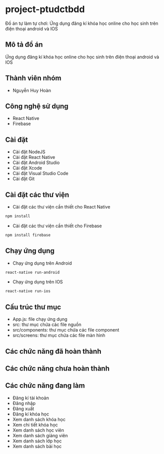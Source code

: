 # project-ptudctbdd
Đồ án tự làm tự chơi: Ứng dụng đăng kí khóa học online cho học sinh trên điện thoại android và IOS

## Mô tả đồ án

Ứng dụng đăng kí khóa học online cho học sinh trên điện thoại android và IOS

## Thành viên nhóm

- Nguyễn Huy Hoàn 

## Công nghệ sử dụng

- React Native
- Firebase

## Cài đặt

- Cài đặt NodeJS
- Cài đặt React Native
- Cài đặt Android Studio
- Cài đặt Xcode
- Cài đặt Visual Studio Code
- Cài đặt Git

## Cài đặt các thư viện

- Cài đặt các thư viện cần thiết cho React Native

```bash
npm install
```

- Cài đặt các thư viện cần thiết cho Firebase

```bash
npm install firebase
```

## Chạy ứng dụng

- Chạy ứng dụng trên Android

```bash
react-native run-android
```

- Chạy ứng dụng trên IOS

```bash
react-native run-ios
```

## Cấu trúc thư mục

- App.js: file chạy ứng dụng
- src: thư mục chứa các file nguồn
- src/components: thư mục chứa các file component
- src/screens: thư mục chứa các file màn hình

## Các chức năng đã hoàn thành

## Các chức năng chưa hoàn thành

## Các chức năng đang làm

- Đăng kí tài khoản
- Đăng nhập
- Đăng xuất
- Đăng kí khóa học
- Xem danh sách khóa học
- Xem chi tiết khóa học
- Xem danh sách học viên
- Xem danh sách giảng viên
- Xem danh sách lớp học
- Xem danh sách bài học


